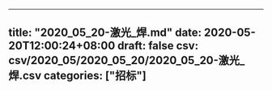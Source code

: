 
---
title: "2020_05_20-激光_焊.md"
date: 2020-05-20T12:00:24+08:00
draft: false
csv: csv/2020_05/2020_05_20/2020_05_20-激光_焊.csv
categories: ["招标"]
---
